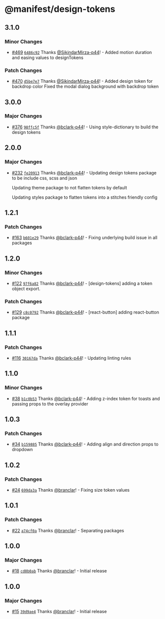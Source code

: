 # @manifest/design-tokens

## 3.1.0

### Minor Changes

- [#469](https://github.com/project44/manifest/pull/469)
  [`6486c92`](https://github.com/project44/manifest/commit/6486c92cadc9341ae8357572997e0041fb1872a4)
  Thanks [@SikindarMirza-p44](https://github.com/SikindarMirza-p44)! - Added motion duration and
  easing values to designTokens

### Patch Changes

- [#470](https://github.com/project44/manifest/pull/470)
  [`d5be7e7`](https://github.com/project44/manifest/commit/d5be7e74b1afcc4f75bb1635e7b408ffa44a316c)
  Thanks [@SikindarMirza-p44](https://github.com/SikindarMirza-p44)! - Added design token for
  backdrop color Fixed the modal dialog background with backdrop token

## 3.0.0

### Major Changes

- [#376](https://github.com/project44/manifest/pull/376)
  [`98ffc5f`](https://github.com/project44/manifest/commit/98ffc5f42e5d3dca06712f795c96cdd80a0b8bf6)
  Thanks [@bclark-p44](https://github.com/bclark-p44)! - Using style-dictionary to build the design
  tokens

## 2.0.0

### Major Changes

- [#232](https://github.com/project44/manifest/pull/232)
  [`fe20913`](https://github.com/project44/manifest/commit/fe2091337ab822fbde0f32bfcb28a3f617141990)
  Thanks [@bclark-p44](https://github.com/bclark-p44)! - Updating design tokens package to be
  include css, scss and json

  Updating theme package to not flatten tokens by default

  Updating styles package to flatten tokens into a stitches friendly config

## 1.2.1

### Patch Changes

- [#163](https://github.com/project44/manifest/pull/163)
  [`b601e29`](https://github.com/project44/manifest/commit/b601e29af8cc9cc3f404358a231dfc16851761b7)
  Thanks [@bclark-p44](https://github.com/bclark-p44)! - Fixing underlying build issue in all
  packages

## 1.2.0

### Minor Changes

- [#122](https://github.com/project44/manifest/pull/122)
  [`97f6a82`](https://github.com/project44/manifest/commit/97f6a82a97cd3e89e66dfa31269ba5f540a0de40)
  Thanks [@bclark-p44](https://github.com/bclark-p44)! - [design-tokens] adding a token object
  export.

### Patch Changes

- [#129](https://github.com/project44/manifest/pull/129)
  [`c8c0792`](https://github.com/project44/manifest/commit/c8c07926264dc9bb4693c8c2b871f1825148610b)
  Thanks [@bclark-p44](https://github.com/bclark-p44)! - [react-button] adding react-button package

## 1.1.1

### Patch Changes

- [#116](https://github.com/project44/manifest/pull/116)
  [`30167da`](https://github.com/project44/manifest/commit/30167da62f3713434dfbedcb105c9620698e00d0)
  Thanks [@bclark-p44](https://github.com/bclark-p44)! - Updating linting rules

## 1.1.0

### Minor Changes

- [#38](https://github.com/project44/manifest/pull/38)
  [`b1c0b53`](https://github.com/project44/manifest/commit/b1c0b5308e0a3cf290cc5821573d0e5597cc4174)
  Thanks [@bclark-p44](https://github.com/bclark-p44)! - Adding z-index token for toasts and passing
  props to the overlay provider

## 1.0.3

### Patch Changes

- [#34](https://github.com/project44/manifest/pull/34)
  [`b159885`](https://github.com/project44/manifest/commit/b1598850c1f74990a32edc1856eccdaee7225807)
  Thanks [@bclark-p44](https://github.com/bclark-p44)! - Adding align and direction props to
  dropdown

## 1.0.2

### Patch Changes

- [#24](https://github.com/project44/manifest/pull/24)
  [`699da3a`](https://github.com/project44/manifest/commit/699da3a5cbb9eab9b6f89efdc4248169602fb39c)
  Thanks [@branclar](https://github.com/branclar)! - Fixing size token values

## 1.0.1

### Patch Changes

- [#22](https://github.com/project44/manifest/pull/22)
  [`a74cf0a`](https://github.com/project44/manifest/commit/a74cf0af2a87ac3a65e328c932af0ea25fc0fae2)
  Thanks [@branclar](https://github.com/branclar)! - Separating packages

## 1.0.0

### Major Changes

- [#18](https://github.com/project44/manifest/pull/18)
  [`cd0b0ab`](https://github.com/project44/manifest/commit/cd0b0ab4da43ba54ca7c398c061e1717a1389144)
  Thanks [@branclar](https://github.com/branclar)! - Initial release

## 1.0.0

### Major Changes

- [#15](https://github.com/project44/manifest/pull/15)
  [`39d9ae4`](https://github.com/project44/manifest/commit/39d9ae46b4d0a7e8d2c2ad5a7e7ce66e8334f4fc)
  Thanks [@branclar](https://github.com/branclar)! - Initial release
